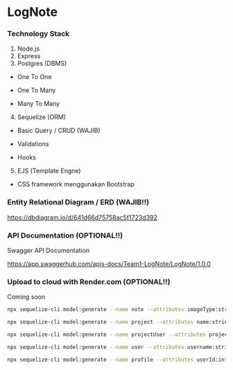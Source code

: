 # LogNote
### Technology Stack

1. Node.js
2. Express
3. Postgres (DBMS)

  - One To One

  - One To Many

  - Many To Many 

4. Sequelize (ORM)

  - Basic Query / CRUD (WAJIB)

  - Validations

  - Hooks

5. EJS (Template Engne)

  - CSS framework menggunakan Bootstrap

### Entity Relational Diagram / ERD (WAJIB!!)

https://dbdiagram.io/d/641d66d75758ac5f1723d392

### API Documentation (OPTIONAL!!)

Swagger API Documentation

https://app.swaggerhub.com/apis-docs/Team1-LogNote/LogNote/1.0.0

### Upload to cloud with Render.com (OPTIONAL!!)

Coming soon

``` bash
npx sequelize-cli model:generate --name note --attributes imageType:string,imageName:string,imageData:blob,text:text,projectId:integer

npx sequelize-cli model:generate --name project --attributes name:string,description:text,repository:text

npx sequelize-cli model:generate --name projectUser --attributes projectId:integer,userId:integer

npx sequelize-cli model:generate --name user --attributes username:string,name:string,password:string,role:string

npx sequelize-cli model:generate --name profile --attributes userId:integer,email:string,position:string,phone:string,address:text

```
